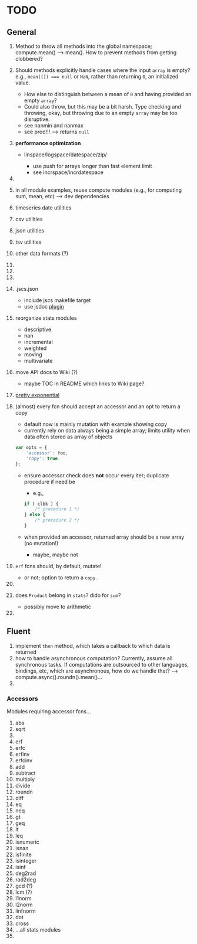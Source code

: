 TODO
====

## General

1. 	Method to throw all methods into the global namespace; compute.mean() --> mean(). How to prevent methods from getting clobbered?
2. 	Should methods explicitly handle cases where the input `array` is empty? e.g., `mean([]) === null` or `NaN`, rather than returning `0`, an initialized value.
	- 	How else to distinguish between a mean of `0` and having provided an empty `array`?
	-	Could also throw, but this may be a bit harsh. Type checking and throwing, okay, but throwing due to an empty `array` may be too disruptive.
	- 	see nanmin and nanmax
	-	see prod!!! --> returns `null`
3. 	**performance optimization**
	- 	linspace/logspace/datespace/zip/<any method which creates an output array>
		- 	use push for arrays longer than fast element limit
		-	see incrspace/incrdatespace
4. 	
5. 	in all module examples, reuse compute modules (e.g., for computing sum, mean, etc) --> dev dependencies
6. 	timeseries date utilities
7. 	csv utilities
8. 	json utilities
9. 	tsv utilities
10. other data formats (?)
11. 
12. 
13. 
14. .jscs.json
	-	include jscs makefile target
	- 	use jsdoc [plugin](https://github.com/jscs-dev/jscs-jsdoc)
15. reorganize stats modules
	-	descriptive
	-	nan
	-	incremental
	-	weighted
	-	moving
	- 	multivariate
16. move API docs to Wiki (?)
	- 	maybe TOC in README which links to Wiki page?
17. [pretty exponential](https://github.com/bmcustodio/pretty-exponential)
18. (almost) every fcn should accept an accessor and an opt to return a copy
	- 	default now is mainly mutation with example showing copy
	-	currently rely on data always being a simple array; limits utility when data often stored as array of objects

	``` javascript
	var opts = {
		'accessor': foo,
		'copy': true
	};
	```

	- 	ensure accessor check does __not__ occur every iter; duplicate procedure if need be
		- e.g., 

		``` javascript
		if ( clbk ) {
			/* procedure 1 */
		} else {
			/* procedure 2 */
		}
		```

	- 	when provided an accessor, returned array should be a new array (no mutation!)
		* 	maybe, maybe not
19. `erf` fcns should, by default, mutate!
	-	or not; option to return a `copy`.
20. 
21. does `Product` belong in `stats`? dido for `sum`?
	-	possibly move to arithmetic
22. 




## Fluent

1. 	implement `then` method, which takes a callback to which data is returned
2. 	how to handle asynchronous computation? Currently, assume all synchronous tasks. If computations are outsourced to other languages, bindings, etc, which are asynchronous, how do we handle that? --> compute.async().roundn().mean()...
3. 




### Accessors

Modules requiring accessor fcns...

1. abs
2. sqrt
3. 
4. erf
5. erfc
6. erfinv
7. erfcinv
8. add
9. subtract
10. multiply
11. divide
12. roundn
13. diff
14. eq
15. neq
16. gt
17. geq
18. lt
19. leq
20. isnumeric
21. isnan
22. isfinite
23. isinteger
24. isinf
25. deg2rad
26. rad2deg
27. gcd (?)
28. lcm (?)
29. l1norm
30. l2norm
31. linfnorm
32. dot
33. cross
34. ...all stats modules
35. 
